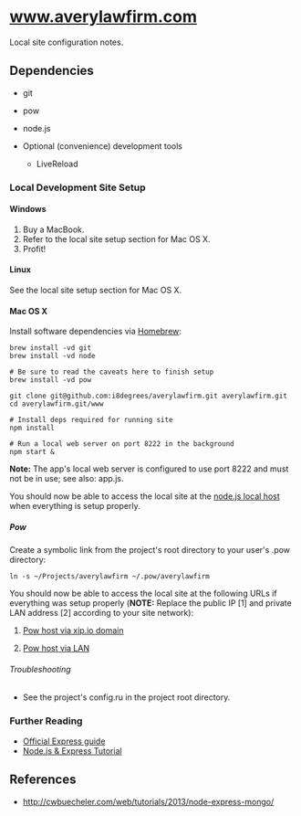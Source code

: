 # www.averylawfirm.com

Local site configuration notes.

## Dependencies

* git
* pow
* node.js

* Optional (convenience) development tools
    * LiveReload

### Local Development Site Setup

#### Windows

1. Buy a MacBook.
2. Refer to the local site setup section for Mac OS X.
3. Profit!

#### Linux

See the local site setup section for Mac OS X.

#### Mac OS X

Install software dependencies via [Homebrew](http://brew.sh):

```
brew install -vd git 
brew install -vd node 

# Be sure to read the caveats here to finish setup
brew install -vd pow
```

```
git clone git@github.com:i8degrees/averylawfirm.git averylawfirm.git
cd averylawfirm.git/www

# Install deps required for running site
npm install

# Run a local web server on port 8222 in the background
npm start &
```

**Note:** The app's local web server is configured to use port 8222 and must not be in use; see also: app.js.

You should now be able to access the local site at the [node.js local host](http://localhost:8222) when everything is setup properly.

##### Pow

Create a symbolic link from the project's root directory to your user's .pow directory:

```
ln -s ~/Projects/averylawfirm ~/.pow/averylawfirm
```

You should now be able to access the local site at the following URLs if everything was setup properly (**NOTE:** Replace the public IP [1] and private LAN address [2] according to your site network):

1. [Pow host via xip.io domain](http://averylawfirm.70.178.134.15.xip.io:8222/)

2. [Pow host via LAN](http://averylawfirm.192.168.151.126.xip.io:80/)

###### Troubleshooting

* See the project's config.ru in the project root directory.

### Further Reading

* [Official Express guide](http://expressjs.com/guide.html)
* [Node.js & Express Tutorial](http://shapeshed.com/creating-a-basic-site-with-node-and-express/)

## References

* http://cwbuecheler.com/web/tutorials/2013/node-express-mongo/
